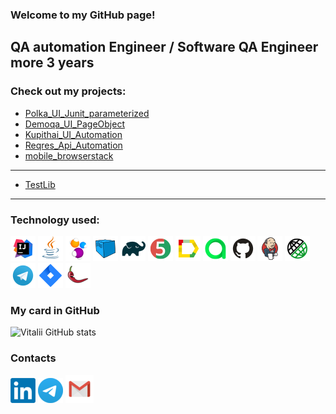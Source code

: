 ### Welcome to my GitHub page!
QA automation Engineer / Software QA Engineer more 3 years
---

### Check out my projects:
+ [Polka_UI_Junit_parameterized](https://github.com/silens088/Polka_UI_Junit_parameterized)
+ [Demoqa_UI_PageObject](https://github.com/silens088/Automation_PracticeForm_Telegram_12)
+ [Kupithai_UI_Automation](https://github.com/silens088/Kupithai_UI_Automation)
+ [Reqres_Api_Automation](https://github.com/silens088/Reqres_Api_Automation)
+ [mobile_browserstack](https://github.com/silens088/mobile_browserstack_20)
  
---
+ [TestLib](https://github.com/silens088/AT_Examples_Repo) 
---

### Technology used:
![Intelij_IDEA](images/icons/Intelij_IDEA.png)
![Java](images/icons/Java.png)
![Selenide](images/icons/Selenide.png)
![Selenoid](images/icons/Selenoid.png)
![Gradle](images/icons/Gradle.png)
![JUnit5](images/icons/JUnit5.png)
![Allure Report](images/icons/Allure_Report.png)
![AllureTestOps](images/icons/AllureTestOps.png)
![Github](images/icons/Github.png)
![Jenkins](images/icons/Jenkins.png)
![Rest-Assured](images/icons/Rest-Assured.png)
![Telegram](images/icons/Telegram.png)
![Jira](images/icons/Jira.png)
![Lombok](images/icons/Lombok.png)

### My card in GitHub  
![Vitalii GitHub stats](https://github-readme-stats.vercel.app/api?username=silens088&show_icons=true&theme=radical)

### Contacts
[![Linkedin](images/LinkedIn_logo.png)](https://linkedin.com/in/vvvelichko) [![Telegram](images/Telegram1.png)](https://t.me/Vitalii088) [![Email](images/Gmail_Icon.png)](mailto:silens088@gmail.com) 

<!--
**silens088/silens088** is a ✨ _special_ ✨ repository because its `README.md` (this file) appears on your GitHub profile.

Here are some ideas to get you started:

- 🔭 I’m currently working on ...
- 🌱 I’m currently learning ...
- 👯 I’m looking to collaborate on ...
- 🤔 I’m looking for help with ...
- 💬 Ask me about ...
- 📫 How to reach me: ...
- 😄 Pronouns: ...
- ⚡ Fun fact: ...
-->
